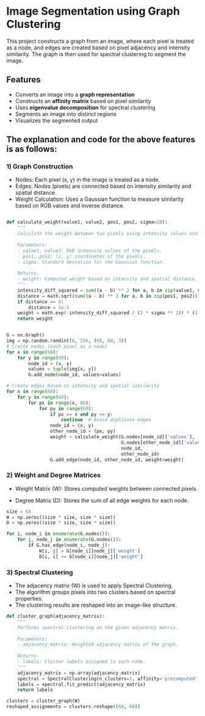 # Image Segmentation using Graph Clustering

This project constructs a graph from an image, where each pixel is treated as a node, and edges are created based on pixel adjacency and intensity similarity. The graph is then used for spectral clustering to segment the image.

## Features
- Converts an image into a **graph representation**
- Constructs an **affinity matrix** based on pixel similarity
- Uses **eigenvalue decomposition** for spectral clustering
- Segments an image into distinct regions
- Visualizes the segmented output

## The explanation and code for the above features is as follows:

### 1) Graph Construction
- Nodes: Each pixel (x, y) in the image is treated as a node.
- Edges: Nodes (pixels) are connected based on intensity similarity and spatial distance.
- Weight Calculation: Uses a Gaussian function to measure similarity based on RGB values and inverse distance.


```python

def calculate_weight(value1, value2, pos1, pos2, sigma=20):
    """
    Calculate the weight between two pixels using intensity values and positions.
    
    Parameters:
    - value1, value2: RGB intensity values of the pixels.
    - pos1, pos2: (x, y) coordinates of the pixels.
    - sigma: Standard deviation for the Gaussian function.
    
    Returns:
    - weight: Computed weight based on intensity and spatial distance.
    """
    intensity_diff_squared = sum((a - b) ** 2 for a, b in zip(value1, value2))
    distance = math.sqrt(sum((a - b) ** 2 for a, b in zip(pos1, pos2)))
    if distance == 0:
        distance = 1e-5
    weight = math.exp(-intensity_diff_squared / (2 * sigma ** 2)) * (1 / distance)
    return weight


G = nx.Graph()
img = np.random.randint(0, 256, (60, 60, 3))  
# Create nodes (each pixel as a node)
for x in range(60):
    for y in range(60):
        node_id = (x, y)
        values = tuple(img[x, y])
        G.add_node(node_id, values=values)

# Create edges based on intensity and spatial similarity
for x in range(60):
    for y in range(60):
        for px in range(x, 60):
            for py in range(60):
                if px == x and py <= y:
                    continue  # Avoid duplicate edges
                node_id = (x, y)
                other_node_id = (px, py)
                weight = calculate_weight(G.nodes[node_id]['values'], 
                                          G.nodes[other_node_id]['values'],
                                          node_id,
                                          other_node_id)
                G.add_edge(node_id, other_node_id, weight=weight)

```
### 2) Weight and Degree Matrices

- Weight Matrix (W): Stores computed weights between connected pixels.

- Degree Matrix (D): Stores the sum of all edge weights for each node.

```python
size = 60
W = np.zeros((size * size, size * size))
D = np.zeros((size * size, size * size))

for i, node_i in enumerate(G.nodes()):
    for j, node_j in enumerate(G.nodes()):
        if G.has_edge(node_i, node_j):
            W[i, j] = G[node_i][node_j]['weight']
            D[i, i] += G[node_i][node_j]['weight']

```

### 3) Spectral Clustering

- The adjacency matrix (W) is used to apply Spectral Clustering.
- The algorithm groups pixels into two clusters based on spectral properties.
- The clustering results are reshaped into an image-like structure.

```python
def cluster_graph(adjacency_matrix):
    """
    Performs spectral clustering on the given adjacency matrix.
    
    Parameters:
    - adjacency_matrix: Weighted adjacency matrix of the graph.
    
    Returns:
    - labels: Cluster labels assigned to each node.
    """
    adjacency_matrix = np.array(adjacency_matrix)
    spectral = SpectralClustering(n_clusters=2, affinity='precomputed', assign_labels='kmeans')
    labels = spectral.fit_predict(adjacency_matrix)
    return labels

clusters = cluster_graph(W)
reshaped_assignments = clusters.reshape((60, 60))
```

